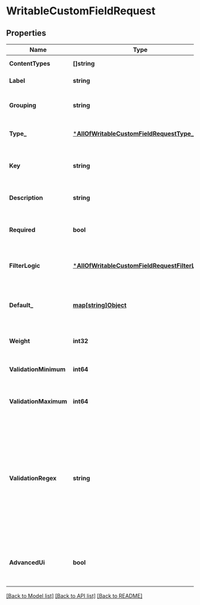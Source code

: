 # WritableCustomFieldRequest

## Properties
Name | Type | Description | Notes
------------ | ------------- | ------------- | -------------
**ContentTypes** | **[]string** |  | [default to null]
**Label** | **string** |  | [default to null]
**Grouping** | **string** | Human-readable grouping that this custom field belongs to. | [optional] [default to null]
**Type_** | [***AllOfWritableCustomFieldRequestType_**](AllOfWritableCustomFieldRequestType_.md) | The type of value(s) allowed for this field. | [optional] [default to null]
**Key** | **string** | Internal field name. Please use underscores rather than dashes in this key. | [optional] [default to null]
**Description** | **string** | A helpful description for this field. | [optional] [default to null]
**Required** | **bool** | If true, this field is required when creating new objects or editing an existing object. | [optional] [default to null]
**FilterLogic** | [***AllOfWritableCustomFieldRequestFilterLogic**](AllOfWritableCustomFieldRequestFilterLogic.md) | Loose matches any instance of a given string; Exact matches the entire field. | [optional] [default to null]
**Default_** | [**map[string]Object**](.md) | Default value for the field (must be a JSON value). Encapsulate strings with double quotes (e.g. \&quot;Foo\&quot;). | [optional] [default to null]
**Weight** | **int32** | Fields with higher weights appear lower in a form. | [optional] [default to null]
**ValidationMinimum** | **int64** | Minimum allowed value (for numeric fields) or length (for text fields). | [optional] [default to null]
**ValidationMaximum** | **int64** | Maximum allowed value (for numeric fields) or length (for text fields). | [optional] [default to null]
**ValidationRegex** | **string** | Regular expression to enforce on text field values. Use ^ and $ to force matching of entire string. For example, &lt;code&gt;^[A-Z]{3}$&lt;/code&gt; will limit values to exactly three uppercase letters. Regular expression on select and multi-select will be applied at &lt;code&gt;Custom Field Choices&lt;/code&gt; definition. | [optional] [default to null]
**AdvancedUi** | **bool** | Hide this field from the object&#x27;s primary information tab. It will appear in the \&quot;Advanced\&quot; tab instead. | [optional] [default to null]

[[Back to Model list]](../README.md#documentation-for-models) [[Back to API list]](../README.md#documentation-for-api-endpoints) [[Back to README]](../README.md)

